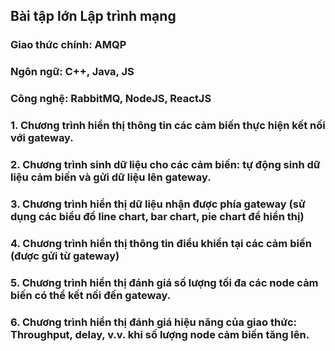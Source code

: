 ## Bài tập lớn Lập trình mạng
### Giao thức chính: AMQP
### Ngôn ngữ: C++, Java, JS
### Công nghệ: RabbitMQ, NodeJS, ReactJS

### 1.	Chương trình hiển thị thông tin các cảm biến thực hiện kết nối với gateway.
### 2.	Chương trình sinh dữ liệu cho các cảm biến: tự động sinh dữ liệu cảm biến và gửi dữ liệu lên gateway.
### 3.	Chương trình hiển thị dữ liệu nhận được phía gateway (sử dụng các biểu đồ line chart, bar chart, pie chart để hiển thị)
### 4.	Chương trình hiển thị thông tin điều khiển tại các cảm biến (được gửi từ gateway)
### 5.	Chương trình hiển thị đánh giá số lượng tối đa các node cảm biến có thể kết nối đến gateway.
### 6.	Chương trình hiển thị đánh giá hiệu năng của giao thức: Throughput, delay, v.v. khi số lượng node cảm biến tăng lên.